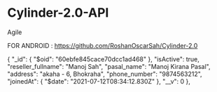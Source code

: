 # Cylinder-2.0-API
Agile

FOR ANDROID :  https://github.com/RoshanOscarSah/Cylinder-2.0

{
  "_id": {
    "$oid": "60ebfe845cace70dcc1ad468"
  },
  "isActive": true,
  "reseller_fullname": "Manoj Sah",
  "pasal_name": "Manoj Kirana Pasal",
  "address": "akaha - 6, Bhokraha",
  "phone_number": "9874563212",
  "joinedAt": {
    "$date": "2021-07-12T08:34:12.830Z"
  },
  "__v": 0
},
